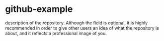 # github-example
 description of the repository. Although the field is optional, it is highly recommended in order to give other users an idea of what the repository is about, and it reflects a professional image of you.
